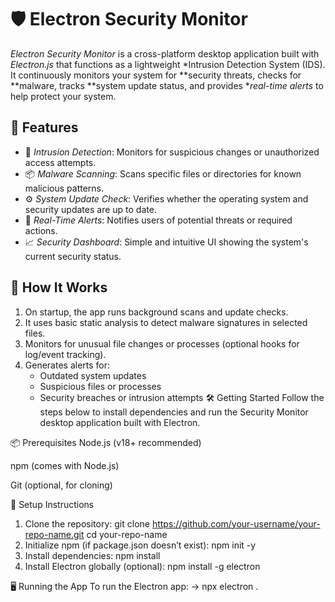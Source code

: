 # 🛡 Electron Security Monitor

*Electron Security Monitor* is a cross-platform desktop application built with *Electron.js* that functions as a lightweight *Intrusion Detection System (IDS). It continuously monitors your system for **security threats, checks for **malware, tracks **system update status, and provides **real-time alerts* to help protect your system.

## 🚀 Features

- 🔐 *Intrusion Detection*: Monitors for suspicious changes or unauthorized access attempts.
- 📦 *Malware Scanning*: Scans specific files or directories for known malicious patterns.
- ⚙ *System Update Check*: Verifies whether the operating system and security updates are up to date.
- 🔔 *Real-Time Alerts*: Notifies users of potential threats or required actions.
- 📈 *Security Dashboard*: Simple and intuitive UI showing the system's current security status.

## 🧠 How It Works

1. On startup, the app runs background scans and update checks.
2. It uses basic static analysis to detect malware signatures in selected files.
3. Monitors for unusual file changes or processes (optional hooks for log/event tracking).
4. Generates alerts for:
   - Outdated system updates
   - Suspicious files or processes
   - Security breaches or intrusion attempts
🛠 Getting Started
Follow the steps below to install dependencies and run the Security Monitor desktop application built with Electron.

📦 Prerequisites
Node.js (v18+ recommended)

npm (comes with Node.js)

Git (optional, for cloning)

🚀 Setup Instructions
1. Clone the repository:
git clone https://github.com/your-username/your-repo-name.git
cd your-repo-name
2. Initialize npm (if package.json doesn’t exist):
   npm init -y
3. Install dependencies:
   npm install
4. Install Electron globally (optional):
   npm install -g electron

🖥 Running the App
To run the Electron app:
-> npx electron .
